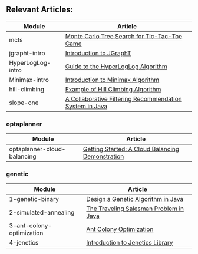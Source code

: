 ## Relevant Articles: 

Module | Article
--|--
mcts | [Monte Carlo Tree Search for Tic-Tac-Toe Game](https://www.baeldung.com/java-monte-carlo-tree-search)
jgrapht-intro | [Introduction to JGraphT](https://www.baeldung.com/jgrapht)
HyperLogLog-intro | [Guide to the HyperLogLog Algorithm](https://www.baeldung.com/java-hyperloglog)
Minimax-intro | [Introduction to Minimax Algorithm](https://www.baeldung.com/java-minimax-algorithm)
hill-climbing | [Example of Hill Climbing Algorithm](https://www.baeldung.com/java-hill-climbing-algorithm)
slope-one | [A Collaborative Filtering Recommendation System in Java](https://www.baeldung.com/java-collaborative-filtering-recommendations)


### optaplanner

Module | Article
--|--
optaplanner-cloud-balancing | [Getting Started: A Cloud Balancing Demonstration](https://docs.optaplanner.org/7.30.0.Final/optaplanner-docs/html_single/index.html#quickStart)


### genetic

Module | Article
--|--
1-genetic-binary | [Design a Genetic Algorithm in Java](https://www.baeldung.com/java-genetic-algorithm)
2-simulated-annealing | [The Traveling Salesman Problem in Java](https://www.baeldung.com/java-simulated-annealing-for-traveling-salesman)
3-ant-colony-optimization | [Ant Colony Optimization](https://www.baeldung.com/java-ant-colony-optimization)
4-jenetics | [Introduction to Jenetics Library](https://www.baeldung.com/jenetics)